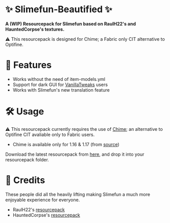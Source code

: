 # :sparkles: Slimefun-Beautified :sparkles:
__A (WIP) Resourcepack for Slimefun based on RaulH22's and HauntedCorpse's textures.__

:warning: This resourcepack is designed for Chime; a Fabric only CIT alternative to Optifine.

# :rainbow: Features 
- Works without the need of item-models.yml
- Support for dark GUI for [VanillaTweaks](https://vanillatweaks.net/picker/resource-packs/) users
- Works with Slimefun's new translation feature

# :hammer_and_wrench: Usage 

:warning: This resourcepack currently requires the use of [Chime](https://github.com/emilyploszaj/chime); an alternative to Optifine CIT avaliable only to Fabric users.
- Chime is available only for 1.16 & 1.17 (from [source](https://github.com/emilyploszaj/chime/tree/1.17))

Download the latest resourcepack from [here](https://github.com/54M44R/Slimefun-Beautified/releases), and drop it into your resourcepack folder.

# :art: Credits 
These people did all the heavily lifting making Slimefun a much more enjoyable experience for everyone.
- RaulH22's [resourcepack](https://www.planetminecraft.com/texture-pack/slimefun-texture-by-raulh22/)<br/>
- HauntedCorpse's [resourcepack](https://www.planetminecraft.com/texture-pack/slimefun-resources-v1-0/)<br/>
